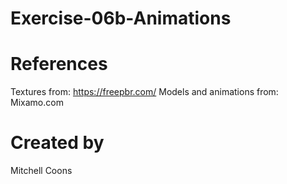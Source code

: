 # Exercise-06b-Animations

# References

Textures from: https://freepbr.com/
Models and animations from: Mixamo.com

# Created by 
Mitchell Coons
